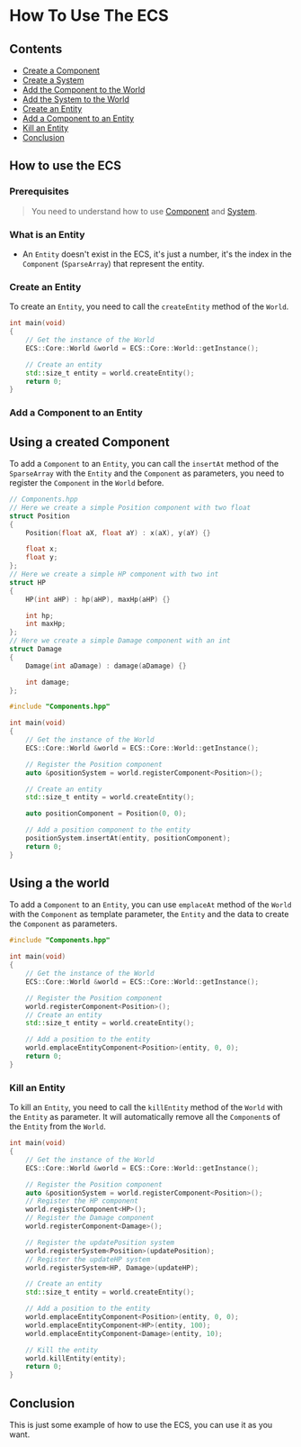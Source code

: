 # How To Use The ECS
## Contents
- [Create a Component](#create-a-component)
- [Create a System](#create-a-system)
- [Add the Component to the World](#add-the-component-to-the-world)
- [Add the System to the World](#add-the-system-to-the-world)
- [Create an Entity](#create-an-entity)
- [Add a Component to an Entity](#add-a-component-to-an-entity)
- [Kill an Entity](#kill-an-entity)
- [Conclusion](#conclusion)

## How to use the ECS
### Prerequisites
> You need to understand how to use [Component](./HowTo+Component.md) and [System](./HowTo+System.md).
### What is an Entity
- An `Entity` doesn't exist in the ECS, it's just a number, it's the index in the `Component` (`SparseArray`) that represent the entity.

### Create an Entity
To create an `Entity`, you need to call the `createEntity` method of the `World`.
```cpp
int main(void)
{
    // Get the instance of the World
    ECS::Core::World &world = ECS::Core::World::getInstance();

    // Create an entity
    std::size_t entity = world.createEntity();
    return 0;
}
```
### Add a Component to an Entity
## Using a created Component
To add a `Component` to an `Entity`, you can call the `insertAt` method of the `SparseArray` with the `Entity` and the `Component` as parameters, you need to register the `Component` in the `World` before.
```cpp
// Components.hpp
// Here we create a simple Position component with two float
struct Position
{
    Position(float aX, float aY) : x(aX), y(aY) {}

    float x;
    float y;
};
// Here we create a simple HP component with two int
struct HP
{
    HP(int aHP) : hp(aHP), maxHp(aHP) {}

    int hp;
    int maxHp;
};
// Here we create a simple Damage component with an int
struct Damage
{
    Damage(int aDamage) : damage(aDamage) {}

    int damage;
};
```
```cpp
#include "Components.hpp"

int main(void)
{
    // Get the instance of the World
    ECS::Core::World &world = ECS::Core::World::getInstance();

    // Register the Position component
    auto &positionSystem = world.registerComponent<Position>();

    // Create an entity
    std::size_t entity = world.createEntity();

    auto positionComponent = Position(0, 0);

    // Add a position component to the entity
    positionSystem.insertAt(entity, positionComponent);
    return 0;
}
```
## Using a the world
To add a `Component` to an `Entity`, you can use `emplaceAt` method of the `World` with the `Component` as template parameter, the `Entity` and the data to create the `Component` as parameters.
```cpp
#include "Components.hpp"

int main(void)
{
    // Get the instance of the World
    ECS::Core::World &world = ECS::Core::World::getInstance();

    // Register the Position component
    world.registerComponent<Position>();
    // Create an entity
    std::size_t entity = world.createEntity();

    // Add a position to the entity
    world.emplaceEntityComponent<Position>(entity, 0, 0);
    return 0;
}
```

### Kill an Entity
To kill an `Entity`, you need to call the `killEntity` method of the `World` with the `Entity` as parameter.
It will automatically remove all the `Component`s of the `Entity` from the `World`.
```cpp
int main(void)
{
    // Get the instance of the World
    ECS::Core::World &world = ECS::Core::World::getInstance();

    // Register the Position component
    auto &positionSystem = world.registerComponent<Position>();
    // Register the HP component
    world.registerComponent<HP>();
    // Register the Damage component
    world.registerComponent<Damage>();

    // Register the updatePosition system
    world.registerSystem<Position>(updatePosition);
    // Register the updateHP system
    world.registerSystem<HP, Damage>(updateHP);

    // Create an entity
    std::size_t entity = world.createEntity();

    // Add a position to the entity
    world.emplaceEntityComponent<Position>(entity, 0, 0);
    world.emplaceEntityComponent<HP>(entity, 100);
    world.emplaceEntityComponent<Damage>(entity, 10);

    // Kill the entity
    world.killEntity(entity);
    return 0;
}
```
## Conclusion
This is just some example of how to use the ECS, you can use it as you want.
